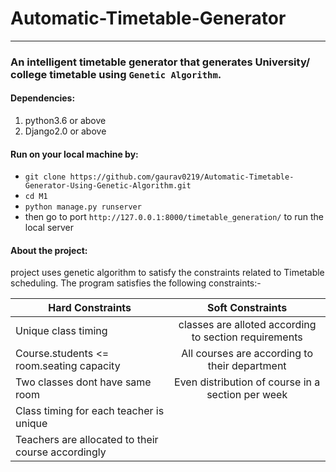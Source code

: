 # Automatic-Timetable-Generator


----------------------------------------------------------------------------------------------------------------------------
### An intelligent timetable generator that generates University/ college timetable using `Genetic Algorithm`.

  
 #### Dependencies:
 1. python3.6 or above
 2. Django2.0 or above
 
#### Run on your local machine by:
* `git clone https://github.com/gaurav0219/Automatic-Timetable-Generator-Using-Genetic-Algorithm.git`
* `cd M1`
* `python manage.py runserver`
* then go to port `http://127.0.0.1:8000/timetable_generation/` to run the local server

#### About the project:
project uses genetic algorithm to satisfy the constraints related to Timetable scheduling. The program satisfies the following constraints:- 

| Hard Constraints                                  | Soft Constraints                                     |
| --------------------------------------------------|:----------------------------------------------------:|
| Unique class timing                               | classes are alloted according to section requirements|
| Course.students <= room.seating capacity          | All courses are according to their department        |
| Two classes dont have same room                   | Even distribution of course in a section per week    |
| Class timing for each teacher is unique           |
| Teachers are allocated to their course accordingly|

 
